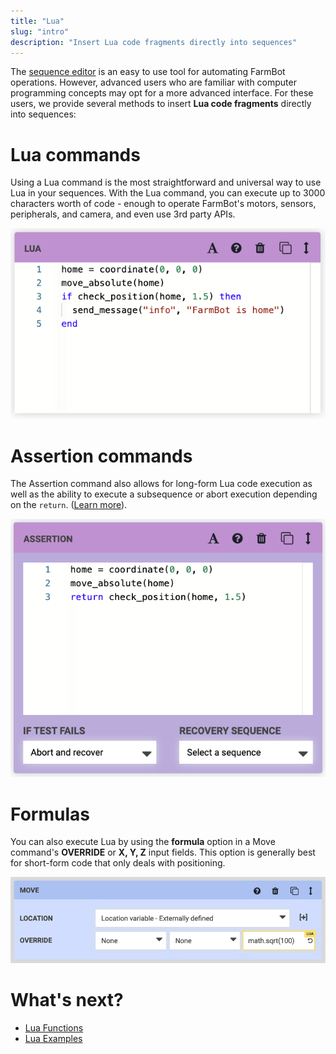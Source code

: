 ```yaml
---
title: "Lua"
slug: "intro"
description: "Insert Lua code fragments directly into sequences"
---
```


The [sequence editor](https://software.farm.bot/docs/sequences) is an easy to use tool for automating FarmBot operations. However, advanced users who are familiar with computer programming concepts may opt for a more advanced interface. For these users, we provide several methods to insert **Lua code fragments** directly into sequences:

# Lua commands

Using a <span class="fb-step fb-lua">Lua</span> command is the most straightforward and universal way to use Lua in your sequences. With the Lua command, you can execute up to 3000 characters worth of code - enough to operate FarmBot's motors, sensors, peripherals, and camera, and even use 3rd party APIs.

![lua command](_images/lua_command.png)

# Assertion commands

The <span class="fb-step fb-assertion">Assertion</span> command also allows for long-form Lua code execution as well as the ability to execute a subsequence or abort execution depending on the `return`. ([Learn more](https://software.farm.bot/docs/advanced-sequence-commands)).

![assertion command](_images/assertion_command.png)

# Formulas

You can also execute Lua by using the **formula** option in a <span class="fb-step fb-move">Move</span> command's **OVERRIDE** or **X, Y, Z** input fields. This option is generally best for short-form code that only deals with positioning.

![move command with formula](_images/move_command_with_formula.png)

# What's next?

 * [Lua Functions](functions.md)
 * [Lua Examples](examples.md)
